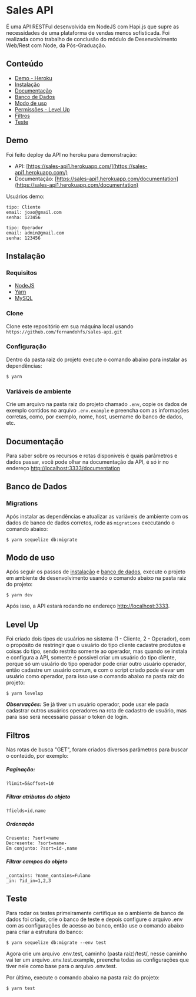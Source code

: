 # Sales API

É uma API RESTFul desenvolvida em NodeJS com Hapi.js que supre as necessidades de uma plataforma de vendas menos sofisticada.
Foi realizada como trabalho de conclusão do módulo de Desenvolvimento Web/Rest com Node, da Pós-Graduação.

## Conteúdo

- [Demo - Heroku](#demo)
- [Instalação](#instalação)
- [Documentação](#documentação)
- [Banco de Dados](#banco-de-dados)
- [Modo de uso](#modo-de-uso)
- [Permissões - Level Up](#level-up)
- [Filtros](#filtros)
- [Teste](#teste)

## Demo

Foi feito deploy da API no heroku para demonstração:

- API: [https://sales-api1.herokuapp.com/](https://sales-api1.herokuapp.com/)
- Documentação: [https://sales-api1.herokuapp.com/documentation](https://sales-api1.herokuapp.com/documentation)

Usuários demo:

```
tipo: Cliente
email: joao@gmail.com
senha: 123456
```

```
tipo: Operador
email: admin@gmail.com
senha: 123456
```

## Instalação

### Requisitos

- [NodeJS](https://nodejs.org/pt-br/)
- [Yarn](https://yarnpkg.com/pt-BR/)
- [MySQL](https://www.mysql.com/downloads/)

### Clone

Clone este repositório em sua máquina local usando `https://github.com/fernandohfs/sales-api.git`

### Configuração

Dentro da pasta raiz do projeto execute o comando abaixo para instalar as dependências:

```
$ yarn
```

### Variáveis de ambiente

Crie um arquivo na pasta raiz do projeto chamado `.env`, copie os dados de exemplo contidos no arquivo `.env.example` e preencha com as informações corretas, como, por exemplo, nome, host, username do banco de dados, etc.

## Documentação

Para saber sobre os recursos e rotas disponiveis é quais parâmetros e dados passar, você pode olhar na documentação da API, é só ir no endereço [http://localhost:3333/documentation](http://localhost:3333/documentation)

## Banco de Dados

### Migrations

Após instalar as dependências e atualizar as variáveis de ambiente com os dados de banco de dados corretos, rode as `migrations` executando o comando abaixo:

```
$ yarn sequelize db:migrate
```

## Modo de uso

Após seguir os passos de [instalação](#instalação) e [banco de dados](#banco-de-dados), execute o projeto em ambiente de desenvolvimento usando o comando abaixo na pasta raiz do projeto:

```
$ yarn dev
```

Após isso, a API estará rodando no endereço [http://localhost:3333](http://localhost:3333).

## Level Up

Foi criado dois tipos de usuários no sistema (1 - Cliente, 2 - Operador), com o propósito de restringir que o usuário do tipo cliente cadastre produtos e coisas do tipo, sendo restrito somente ao operador, mas quando se instala e configura a API, somente é possivel criar um usuário do tipo cliente, porque só um usuário do tipo operador pode criar outro usuário operador, então cadastre um usuário comum, e com o script criado pode elevar um usuário como operador, para isso use o comando abaixo na pasta raiz do projeto:

```
$ yarn levelup
```

**_Observações:_** Se já tiver um usuário operador, pode usar ele pada cadastrar outros usuários operadores na rota de cadastro de usuário, mas para isso será necessário passar o token de login.

## Filtros

Nas rotas de busca "GET", foram criados diversos parâmetros para buscar o conteúdo, por exemplo:

##### Paginação:

```
?limit=5&offset=10
```

##### Filtrar atributos do objeto

```
?fields=id,name
```

##### Ordenação

```
Cresente: ?sort=name
Decresente: ?sort=name-
Em conjunto: ?sort=id-,name
```

##### Filtrar campos do objeto

```
_contains: ?name_contains=Fulano
_in: ?id_in=1,2,3
```

## Teste

Para rodar os testes primeiramente certifique se o ambiente de banco de dados foi criado, crie o banco de teste e depois configure o arquivo .env com as configurações de acesso ao banco, então use o comando abaixo para criar a estrutura do banco:

```
$ yarn sequelize db:migrate --env test
```

Agora crie um arquivo .env.test, caminho (pasta raiz)/test/, nesse caminho vai ter um arquivo .env.test.example, preencha todas as configurações que tiver nele como base para o arquivo .env.test.

Por último, execute o comando abaixo na pasta raiz do projeto:

```
$ yarn test
```

